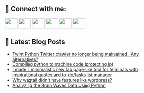## 🔎 Connect with me:
[<img height="32" width="40" src="https://cdn.jsdelivr.net/npm/simple-icons@v5/icons/telegram.svg" />](https://t.me/bullbesh)
[<img height="32" width="40" src="https://cdn.jsdelivr.net/npm/simple-icons@v5/icons/vk.svg" />](https://vk.com/bullbesh)
[<img height="32" width="40" src="https://cdn.jsdelivr.net/npm/simple-icons@v5/icons/twitter.svg" />](https://twitter.com/bullbesh1)
[<img height="32" width="40" src="https://cdn.jsdelivr.net/npm/simple-icons@v5/icons/instagram.svg" />](https://www.instagram.com/bullbesh)
[<img height="32" width="40" src="https://cdn.jsdelivr.net/npm/simple-icons@v5/icons/reddit.svg" />](https://www.reddit.com/user/bullbesh)
[<img height="32" width="40" src="https://cdn.jsdelivr.net/npm/simple-icons@v5/icons/youtube.svg" />](https://www.youtube.com/channel/UCtfjRs6uzgq5mfm8S06WTcg)

## 📕 Latest Blog Posts
<!-- BLOG-POST-LIST:START -->
- [Twint Python Twitter crawler no longer being maintained . Any alternatives?](https://www.reddit.com/r/Python/comments/vb8cmu/twint_python_twitter_crawler_no_longer_being/)
- [Compiling python to machine code &lpar;protecting ip&rpar;](https://www.reddit.com/r/Python/comments/vb8593/compiling_python_to_machine_code_protecting_ip/)
- [I made a minimalistic new tab page-like tool for terminals with inspirational quotes and to-do/tasks list manager](https://www.reddit.com/r/Python/comments/vb6xcl/i_made_a_minimalistic_new_tab_pagelike_tool_for/)
- [Why wagtail didn&#39;t have features like wordpress?](https://www.reddit.com/r/Python/comments/vb63fb/why_wagtail_didnt_have_features_like_wordpress/)
- [Analyzing the Brain Waves Data Using Python](https://www.reddit.com/r/Python/comments/vb4p7i/analyzing_the_brain_waves_data_using_python/)
<!-- BLOG-POST-LIST:END -->
